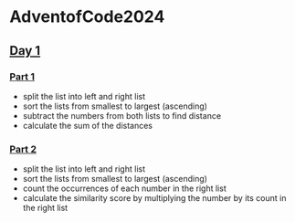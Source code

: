 # AdventofCode2024

## [Day 1](https://adventofcode.com/2024/day/1)

### [Part 1](day1/answers.py)

- split the list into left and right list
- sort the lists from smallest to largest (ascending)
- subtract the numbers from both lists to find distance
- calculate the sum of the distances

### [Part 2](day1/answers.py)

- split the list into left and right list
- sort the lists from smallest to largest (ascending)
- count the occurrences of each number in the right list
- calculate the similarity score by multiplying the number by its count in the right list

